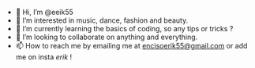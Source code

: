 - 👋 Hi, I’m @eeik55
- 👀 I’m interested in music, dance, fashion and beauty.
- 🌱 I’m currently learning the basics of coding, so any tips or tricks ?
- 💞️ I’m looking to collaborate on anything and everything.
- 📫 How to reach me by emailing me at encisoerik55@gmail.com or add me on insta _erik_ !
